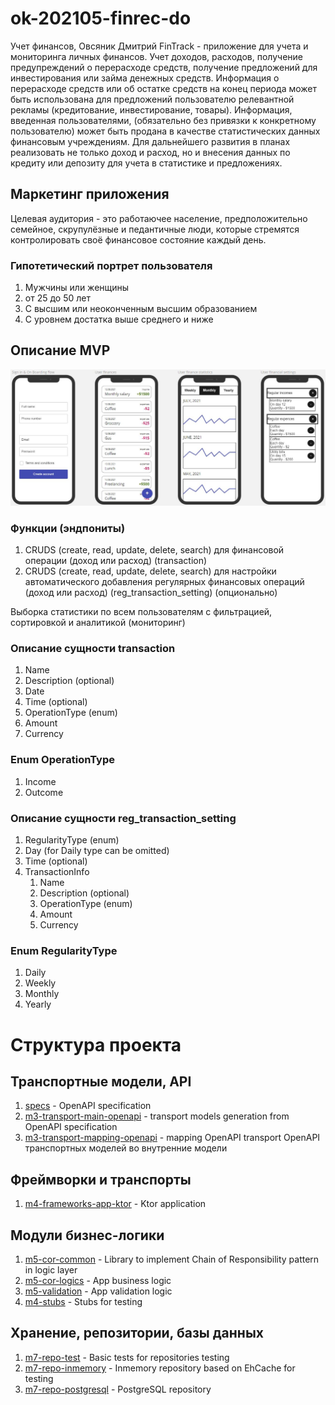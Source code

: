 # ok-202105-finrec-do
Учет финансов, Овсяник Дмитрий
FinTrack - приложение для учета и мониторинга личных финансов. Учет доходов, расходов, получение предупреждений о перерасходе средств, получение предложений для инвестирования или займа денежных средств. Информация о перерасходе средств или об остатке средств на конец периода может быть использована для предложений пользователю релевантной рекламы (кредитование, инвестирование, товары). Информация, введенная пользователями, (обязательно без привязки к конкретному пользователю) может быть продана в качестве статистических данных финансовым учреждениям. Для дальнейшего развития в планах реализовать не только доход и расход, но и внесения данных по кредиту или депозиту для учета в статистике и предложениях.
## Маркетинг приложения
Целевая аудитория - это работаючее население, предположительно семейное, скрупулёзные и педантичные люди, которые стремятся контролировать своё финансовое состояние каждый день.
### Гипотетический портрет пользователя
1. Мужчины или женщины
2. от 25 до 50 лет
3. С высшим или неоконченным высшим образованием
4. С уровнем достатка выше среднего и ниже
## Описание MVP
![](imgs/frontend_sketch.JPG)
### Функции (эндпониты)
1. CRUDS (create, read, update, delete, search) для финансовой операции (доход или расход) (transaction)
2. CRUDS (create, read, update, delete, search) для настройки автоматического добавления регулярных финансовых операций (доход или расход) (reg_transaction_setting) (опционально)

Выборка статистики по всем пользователям с фильтрацией, сортировкой и аналитикой (мониторинг)
### Описание сущности transaction
1. Name
2. Description (optional)
3. Date
4. Time (optional)
5. OperationType (enum)
6. Amount
7. Currency
### Enum OperationType
1. Income
2. Outcome
### Описание сущности reg_transaction_setting
1. RegularityType (enum)
2. Day (for Daily type can be omitted)
3. Time (optional)
4. TransactionInfo
    1. Name
    2. Description (optional)
    3. OperationType (enum)
    4. Amount
    5. Currency
### Enum RegularityType
1. Daily
2. Weekly
3. Monthly
4. Yearly
# Структура проекта
## Транспортные модели, API
1. [specs](specs) - OpenAPI specification
2. [m3-transport-main-openapi](m3-transport-main-openapi) - transport models generation from OpenAPI specification
3. [m3-transport-mapping-openapi](m3-transport-mapping-openapi) - mapping OpenAPI transport  OpenAPI транспортных моделей во внутренние модели

## Фреймворки и транспорты
1. [m4-frameworks-app-ktor](m4-frameworks-app-ktor) - Ktor application

## Модули бизнес-логики
1. [m5-cor-common](m5-cor-common) - Library to implement Chain of Responsibility pattern in logic layer
2. [m5-cor-logics](m5-cor-logics) - App business logic
3. [m5-validation](m5-validation) - App validation logic
4. [m4-stubs](m4-stubs) - Stubs for testing

## Хранение, репозитории, базы данных
1. [m7-repo-test](m7-repo-test) - Basic tests for repositories testing
2. [m7-repo-inmemory](m7-repo-inmemory) - Inmemory repository based on EhCache for testing
3. [m7-repo-postgresql](m7-repo-postgresql) - PostgreSQL repository
